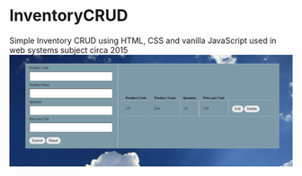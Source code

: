 # InventoryCRUD
Simple Inventory CRUD using HTML, CSS and vanilla JavaScript used in web systems subject circa 2015
<br>
![CRUD](/Untitled.png?raw=true "CRUD entry")
